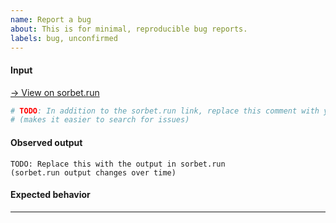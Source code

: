 ```yaml
---
name: Report a bug
about: This is for minimal, reproducible bug reports.
labels: bug, unconfirmed
---
```


<!--

To make filling out this form faster:

1. Create a program showing the bug on https://sorbet.run
2. Find the "Examples ..." button in the top right
3. Click "Create issue with example" in the dropdown menu

This will pre-populate most of the form below.

-->

#### Input

[→ View on sorbet.run](TODO_replace_this_with_your_sorbet_run_link)

```ruby
# TODO: In addition to the sorbet.run link, replace this comment with your code
# (makes it easier to search for issues)
```

#### Observed output

```
TODO: Replace this with the output in sorbet.run
(sorbet.run output changes over time)
```

<!-- TODO: For issues where `srb tc` differs from the behavior of `sorbet-runtime`, please include the observed runtime output. -->

#### Expected behavior

<!-- TODO: Briefly explain what the expected behavior should be on this example. -->

- - -

<!-- TODO: If there is any additional information you'd like to include, include it here. -->

